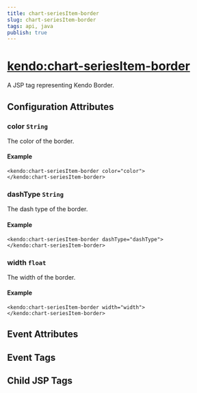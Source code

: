```yaml
---
title: chart-seriesItem-border
slug: chart-seriesItem-border
tags: api, java
publish: true
---
```


# <kendo:chart-seriesItem-border>
A JSP tag representing Kendo Border.

## Configuration Attributes


### color `String`

The color of the border.

#### Example
    <kendo:chart-seriesItem-border color="color">
    </kendo:chart-seriesItem-border>
    

### dashType `String`

The dash type of the border.

#### Example
    <kendo:chart-seriesItem-border dashType="dashType">
    </kendo:chart-seriesItem-border>
    

### width `float`

The width of the border.

#### Example
    <kendo:chart-seriesItem-border width="width">
    </kendo:chart-seriesItem-border>
    

## Event Attributes


## Event Tags


## Child JSP Tags

